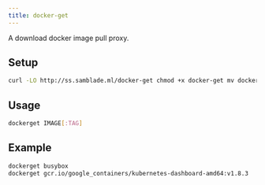 ```yaml
---
title: docker-get
---
```


A download docker image pull proxy.

## Setup
```bash
curl -LO http://ss.samblade.ml/docker-get chmod +x docker-get mv docker-get /usr/bin/
```

## Usage

```bash
dockerget IMAGE[:TAG]
```


## Example

```bash
dockerget busybox
dockerget gcr.io/google_containers/kubernetes-dashboard-amd64:v1.8.3
```
